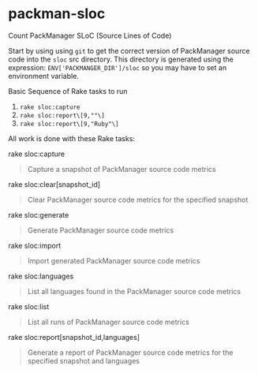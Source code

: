 # packman-sloc
Count PackManager SLoC (Source Lines of Code)

Start by using using `git` to get the correct version of PackManager source code into the `sloc` src directory.
This directory is generated using the expression: `ENV['PACKMANGER_DIR']/sloc` so you may have to set an environment variable.

Basic Sequence of Rake tasks to run

1. `rake sloc:capture`
1. `rake sloc:report\[9,""\]`
1. `rake sloc:report\[9,"Ruby"\]`

All work is done with these Rake tasks:

rake sloc:capture  
> Capture a snapshot of PackManager source code metrics

rake sloc:clear[snapshot_id]
> Clear PackManager source code metrics for the specified snapshot  

rake sloc:generate
> Generate PackManager source code metrics  

rake sloc:import
> Import generated PackManager source code metrics  

rake sloc:languages
> List all languages found in the PackManager source code metrics  

rake sloc:list
> List all runs of PackManager source code metrics  

rake sloc:report[snapshot_id,languages]
> Generate a report of PackManager source code metrics for the specified snapshot and languages

